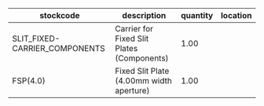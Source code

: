 |stockcode|description|quantity|location|
|---------|-----------|--------|--------|
|SLIT_FIXED-CARRIER_COMPONENTS|Carrier for Fixed Slit Plates (Components)|1.00||
|FSP(4.0)|Fixed Slit Plate (4.00mm width aperture)|1.00||
